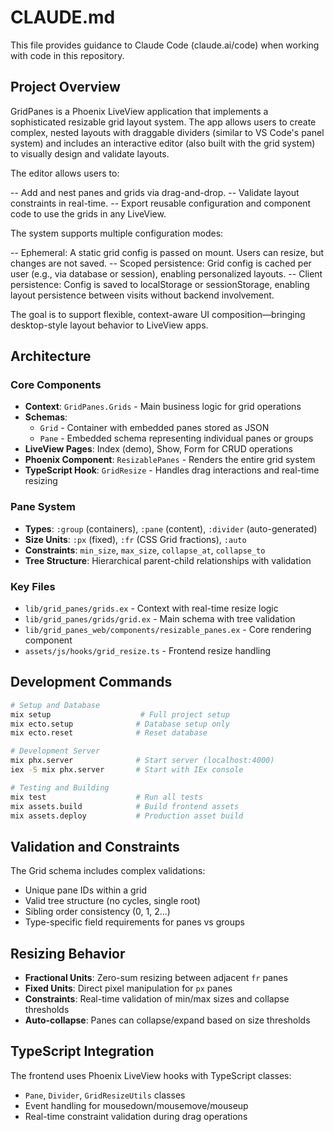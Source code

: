 # CLAUDE.md

This file provides guidance to Claude Code (claude.ai/code) when working with code in this repository.

## Project Overview

GridPanes is a Phoenix LiveView application that implements a sophisticated resizable grid layout system. The app allows users to create complex, nested layouts with draggable dividers (similar to VS Code's panel system) and includes an interactive editor (also built with the grid system) to visually design and validate layouts.

The editor allows users to:

-- Add and nest panes and grids via drag-and-drop.
-- Validate layout constraints in real-time.
-- Export reusable configuration and component code to use the grids in any LiveView.

The system supports multiple configuration modes:

-- Ephemeral: A static grid config is passed on mount. Users can resize, but changes are not saved.
-- Scoped persistence: Grid config is cached per user (e.g., via database or session), enabling personalized layouts.
-- Client persistence: Config is saved to localStorage or sessionStorage, enabling layout persistence between visits without backend involvement.

The goal is to support flexible, context-aware UI composition—bringing desktop-style layout behavior to LiveView apps.

## Architecture

### Core Components
- **Context**: `GridPanes.Grids` - Main business logic for grid operations
- **Schemas**: 
  - `Grid` - Container with embedded panes stored as JSON
  - `Pane` - Embedded schema representing individual panes or groups
- **LiveView Pages**: Index (demo), Show, Form for CRUD operations
- **Phoenix Component**: `ResizablePanes` - Renders the entire grid system
- **TypeScript Hook**: `GridResize` - Handles drag interactions and real-time resizing

### Pane System
- **Types**: `:group` (containers), `:pane` (content), `:divider` (auto-generated)
- **Size Units**: `:px` (fixed), `:fr` (CSS Grid fractions), `:auto`
- **Constraints**: `min_size`, `max_size`, `collapse_at`, `collapse_to`
- **Tree Structure**: Hierarchical parent-child relationships with validation

### Key Files
- `lib/grid_panes/grids.ex` - Context with real-time resize logic
- `lib/grid_panes/grids/grid.ex` - Main schema with tree validation
- `lib/grid_panes_web/components/resizable_panes.ex` - Core rendering component
- `assets/js/hooks/grid_resize.ts` - Frontend resize handling

## Development Commands

```bash
# Setup and Database
mix setup                    # Full project setup
mix ecto.setup              # Database setup only
mix ecto.reset              # Reset database

# Development Server
mix phx.server              # Start server (localhost:4000)
iex -S mix phx.server       # Start with IEx console

# Testing and Building
mix test                    # Run all tests
mix assets.build            # Build frontend assets
mix assets.deploy           # Production asset build
```

## Validation and Constraints

The Grid schema includes complex validations:
- Unique pane IDs within a grid
- Valid tree structure (no cycles, single root)
- Sibling order consistency (0, 1, 2...)
- Type-specific field requirements for panes vs groups

## Resizing Behavior

- **Fractional Units**: Zero-sum resizing between adjacent `fr` panes
- **Fixed Units**: Direct pixel manipulation for `px` panes
- **Constraints**: Real-time validation of min/max sizes and collapse thresholds
- **Auto-collapse**: Panes can collapse/expand based on size thresholds

## TypeScript Integration

The frontend uses Phoenix LiveView hooks with TypeScript classes:
- `Pane`, `Divider`, `GridResizeUtils` classes
- Event handling for mousedown/mousemove/mouseup
- Real-time constraint validation during drag operations